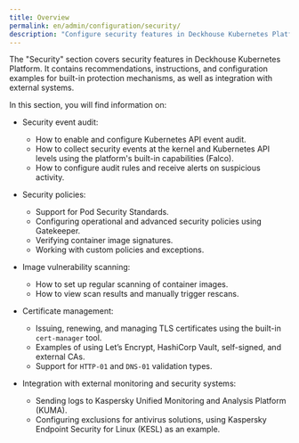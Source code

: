 ```yaml
---
title: Overview
permalink: en/admin/configuration/security/
description: "Configure security features in Deckhouse Kubernetes Platform including certificates, audit logging, runtime security, scanning, and security policies. Complete security hardening guide."
---
```


The "Security" section covers security features in Deckhouse Kubernetes Platform.
It contains recommendations, instructions, and configuration examples for built-in protection mechanisms,
as well as integration with external systems.

In this section, you will find information on:

- Security event audit:
  - How to enable and configure Kubernetes API event audit.
  - How to collect security events at the kernel and Kubernetes API levels
    using the platform's built-in capabilities (Falco).
  - How to configure audit rules and receive alerts on suspicious activity.

- Security policies:
  - Support for Pod Security Standards.
  - Configuring operational and advanced security policies using Gatekeeper.
  - Verifying container image signatures.
  - Working with custom policies and exceptions.

- Image vulnerability scanning:
  - How to set up regular scanning of container images.
  - How to view scan results and manually trigger rescans.

- Certificate management:
  - Issuing, renewing, and managing TLS certificates using the built-in `cert-manager` tool.
  - Examples of using Let’s Encrypt, HashiCorp Vault, self-signed, and external CAs.
  - Support for `HTTP-01` and `DNS-01` validation types.

- Integration with external monitoring and security systems:
  - Sending logs to Kaspersky Unified Monitoring and Analysis Platform (KUMA).
  - Configuring exclusions for antivirus solutions, using Kaspersky Endpoint Security for Linux (KESL) as an example.

